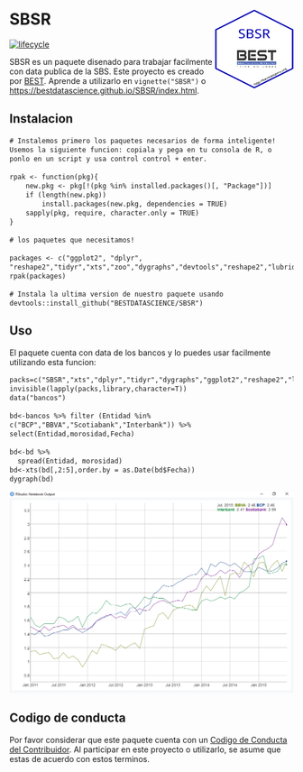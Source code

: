 <!-- README.md is generated from README.Rmd. Please edit that file -->
SBSR <img src="man/figures/logo.png" align="right" height="140" width="139"/>
=============================================================================

[![lifecycle](https://img.shields.io/badge/lifecycle-maturing-blue.svg)](https://www.tidyverse.org/lifecycle/#maturing)

SBSR es un paquete disenado para trabajar facilmente con data publica de
la SBS. Este proyecto es creado por [BEST](http://besteamperu.org).
Aprende a utilizarlo en `vignette("SBSR")` o
<https://bestdatascience.github.io/SBSR/index.html>.

Instalacion
-----------

    # Instalemos primero los paquetes necesarios de forma inteligente! Usemos la siguiente funcion: copiala y pega en tu consola de R, o ponlo en un script y usa control control + enter.

    rpak <- function(pkg){
        new.pkg <- pkg[!(pkg %in% installed.packages()[, "Package"])]
        if (length(new.pkg)) 
            install.packages(new.pkg, dependencies = TRUE)
        sapply(pkg, require, character.only = TRUE)
    }

    # los paquetes que necesitamos!

    packages <- c("ggplot2", "dplyr", "reshape2","tidyr","xts","zoo","dygraphs","devtools","reshape2","lubridate")
    rpak(packages)

    # Instala la ultima version de nuestro paquete usando
    devtools::install_github("BESTDATASCIENCE/SBSR")

Uso
---

El paquete cuenta con data de los bancos y lo puedes usar facilmente
utilizando esta funcion:

    packs=c("SBSR","xts","dplyr","tidyr","dygraphs","ggplot2","reshape2","lubridate")
    invisible(lapply(packs,library,character=T))
    data("bancos")

    bd<-bancos %>% filter (Entidad %in% c("BCP","BBVA","Scotiabank","Interbank")) %>% select(Entidad,morosidad,Fecha)

    bd<-bd %>%
      spread(Entidad, morosidad)
    bd<-xts(bd[,2:5],order.by = as.Date(bd$Fecha))
    dygraph(bd)

![SBS1](/man/figures/img1.png)

Codigo de conducta
------------------

Por favor considerar que este paquete cuenta con un [Codigo de Conducta
del Contribuidor](CODE_OF_CONDUCT.md). Al participar en este proyecto o
utilizarlo, se asume que estas de acuerdo con estos terminos.
